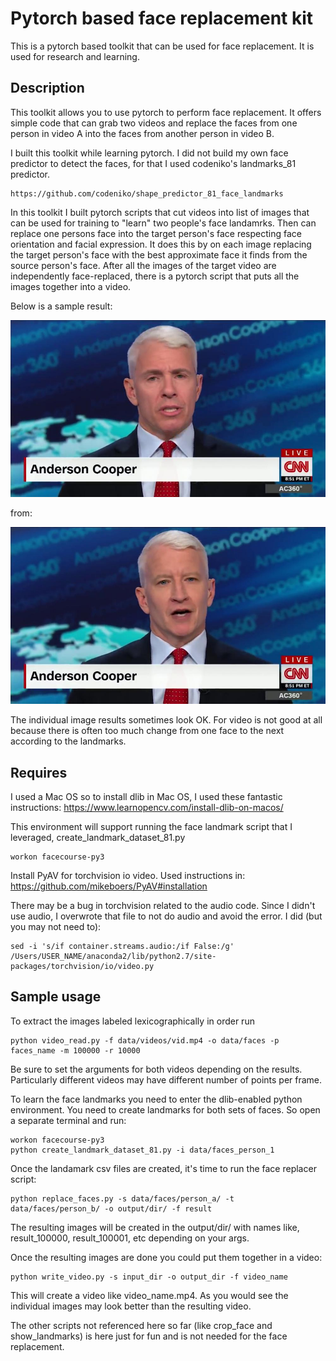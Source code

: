 # Pytorch based face replacement kit

This is a pytorch based toolkit that can be used for face replacement. It is
used for research and learning.

## Description

This toolkit allows you to use pytorch to perform face replacement. It offers
simple code that can grab two videos and replace the faces from one person
in video A into the faces from another person in video B.

I built this toolkit while learning pytorch. I did not build my own face
predictor to detect the faces, for that I used codeniko's landmarks_81 predictor.
```
https://github.com/codeniko/shape_predictor_81_face_landmarks
```

In this toolkit I built pytorch scripts that cut videos into list of images that
can be used for training to "learn" two people's face landamrks. Then can
replace one persons face into the target person's face respecting face
orientation and facial expression. It does this by on each image replacing the
target person's face with the best approximate face it finds from the source
person's face. After all the images of the target video are independently
face-replaced, there is a pytorch script that puts all the images together into
a video.

Below is a sample result:
<p align="center">
    <img src="result1.jpg" width="600"\>
 </p>

from:
<p align="center">
    <img src="target1.jpg" width="600"\>
 </p>

The individual image results sometimes look OK. For video is not good at all
because there is often too much change from one face to the next according to
the landmarks.

## Requires
I used a Mac OS so to install dlib in Mac OS, I used these fantastic
instructions:
https://www.learnopencv.com/install-dlib-on-macos/

This environment will support running the face landmark script that I leveraged,
create_landmark_dataset_81.py
```
workon facecourse-py3
```

Install PyAV for torchvision io video. Used instructions in:
https://github.com/mikeboers/PyAV#installation

There may be a bug in torchvision related to the audio code. Since I didn't use
audio, I overwrote that file to not do audio and avoid the error.
I did (but you may not need to):
```
sed -i 's/if container.streams.audio:/if False:/g' /Users/USER_NAME/anaconda2/lib/python2.7/site-packages/torchvision/io/video.py
```

## Sample usage

To extract the images labeled lexicographically in order run
```
python video_read.py -f data/videos/vid.mp4 -o data/faces -p faces_name -m 100000 -r 10000
```
Be sure to set the arguments for both videos depending on the results.
Particularly different videos may have different number of points per frame.

To learn the face landmarks you need to enter the dlib-enabled python
environment. You need to create landmarks for both sets of faces.
So open a separate terminal and run:
```
workon facecourse-py3
python create_landmark_dataset_81.py -i data/faces_person_1
```

Once the landamark csv files are created, it's time to run the face replacer
script:
```
python replace_faces.py -s data/faces/person_a/ -t data/faces/person_b/ -o output/dir/ -f result
```
The resulting images will be created in the output/dir/ with names like,
result_100000, result_100001, etc depending on your args.

Once the resulting images are done you could put them together in a video:
```
python write_video.py -s input_dir -o output_dir -f video_name
```

This will create a video like video_name.mp4. As you would see the individual
images may look better than the resulting video.

The other scripts not referenced here so far (like crop_face and show_landmarks)
is here just for fun and is not needed for the face replacement.
